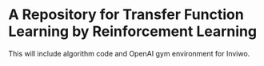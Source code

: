 # A Repository for Transfer Function Learning by Reinforcement Learning
This will include algorithm code and OpenAI gym environment for Inviwo.